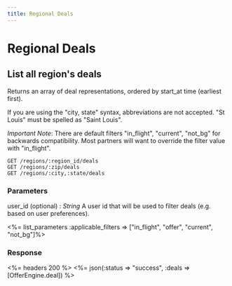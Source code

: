 ```yaml
---
title: Regional Deals
---
```


# Regional Deals

## List all region's deals
Returns an array of deal representations, ordered by start_at time (earliest first).

If you are using the "city, state" syntax, abbreviations are not accepted.  "St Louis" must be spelled as "Saint Louis".

*Important Note*: There are default filters "in_flight", "current", "not_bg" for backwards compatibility.  Most partners will want to override the filter value with "in_flight".

    GET /regions/:region_id/deals
    GET /regions/:zip/deals
    GET /regions/:city,:state/deals


### Parameters

user_id (optional)
: _String_ A user id that will be used to filter deals (e.g. based on user preferences).

<%= list_parameters :applicable_filters => ["in_flight", "offer", "current", "not_bg"]%>

### Response

<%= headers 200 %>
<%= json(:status => "success", :deals => [OfferEngine.deal]) %>